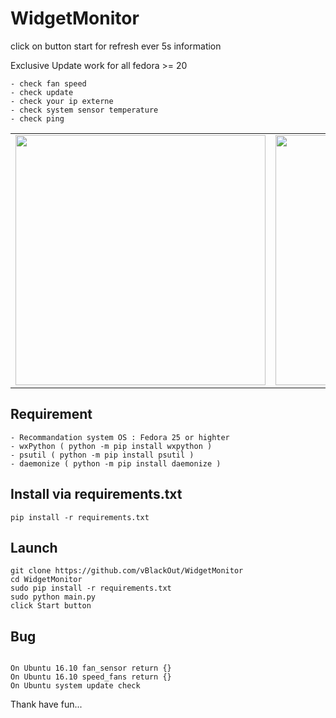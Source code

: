 <p align="center">
<h1>WidgetMonitor</h1>
</p>
  
click on button start for refresh ever 5s information 

Exclusive Update work for all fedora >= 20  

```
- check fan speed
- check update
- check your ip externe
- check system sensor temperature
- check ping
```
<table border="0" style="border:0px;border-collapse: collapse;"><tr><td><a href="url"><img align="center" src="https://www.cuby-hebergs.com/dl/images/github/WidgetMonitor/main3.png" align="left" height="400" width="400" ></a></td><td><a href="url"><img align="center" src="https://www.cuby-hebergs.com/dl/images/github/WidgetMonitor/mains3_update.png" align="left" height="400" width="400" ></a></td></tr></table>



## Requirement  
```
- Recommandation system OS : Fedora 25 or highter
- wxPython ( python -m pip install wxpython )
- psutil ( python -m pip install psutil )
- daemonize ( python -m pip install daemonize )

```
## Install via requirements.txt
```
pip install -r requirements.txt
```

## Launch 
```
git clone https://github.com/vBlackOut/WidgetMonitor
cd WidgetMonitor
sudo pip install -r requirements.txt
sudo python main.py
click Start button
```
## Bug
```

On Ubuntu 16.10 fan_sensor return {}
On Ubuntu 16.10 speed_fans return {}
On Ubuntu system update check

```

Thank have fun...
